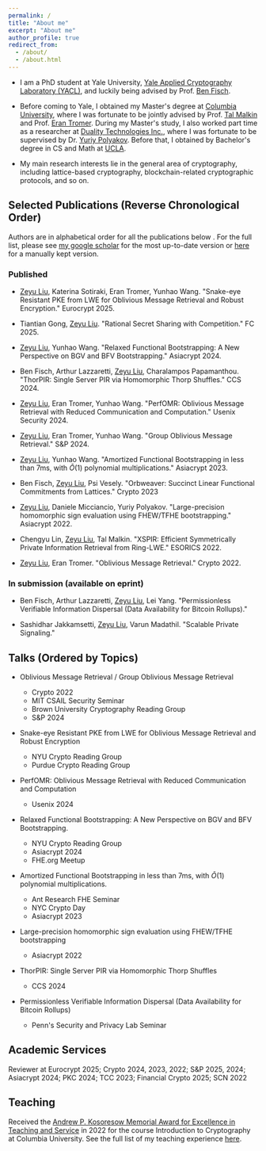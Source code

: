 ```yaml
---
permalink: /
title: "About me"
excerpt: "About me"
author_profile: true
redirect_from: 
  - /about/
  - /about.html
---
```


- I am a PhD student at Yale University, [Yale Applied Cryptography Laboratory (YACL)](http://yacl.cs.yale.edu/), and luckily being advised by Prof. [Ben Fisch](https://sites.google.com/site/benafisch).

- Before coming to Yale, I obtained my Master's degree at [Columbia University](https://www.columbia.edu/), where I was fortunate to be jointly advised by Prof. [Tal Malkin](http://www.cs.columbia.edu/~tal/) and Prof. [Eran Tromer](https://www.tau.ac.il/~tromer/). During my Master's study, I also worked part time as a researcher at [Duality Technologies Inc.](https://dualitytech.com/), where I was fortunate to be supervised by Dr. [Yuriy Polyakov](https://ypolyakov.gitlab.io/). Before that, I obtained by Bachelor's degree in CS and Math at [UCLA](https://www.ucla.edu/).

- My main research interests lie in the general area of cryptography, including lattice-based cryptography, blockchain-related cryptographic protocols, and so on.

## Selected Publications (Reverse Chronological Order)
Authors are in alphabetical order for all the publications below . For the full list, please see [my google scholar](https://scholar.google.com/citations?user=hb3VtFUAAAAJ) for the most up-to-date version or [here](https://zeyuthomasliu.github.io/publications/) for a manually kept version.

### Published

- <u>Zeyu Liu</u>, Katerina Sotiraki, Eran Tromer, Yunhao Wang. "Snake-eye Resistant PKE from LWE for Oblivious Message Retrieval and Robust Encryption." Eurocrypt 2025.

- Tiantian Gong, <u>Zeyu Liu</u>. "Rational Secret Sharing with Competition." FC 2025.

- <u>Zeyu Liu</u>, Yunhao Wang. "Relaxed Functional Bootstrapping: A New Perspective on BGV and BFV Bootstrapping." Asiacrypt 2024.

- Ben Fisch, Arthur Lazzaretti, <u>Zeyu Liu</u>, Charalampos Papamanthou. "ThorPIR: Single Server PIR via Homomorphic Thorp Shuffles." CCS 2024.

- <u>Zeyu Liu</u>, Eran Tromer, Yunhao Wang. "PerfOMR: Oblivious Message Retrieval with Reduced Communication and Computation." Usenix Security 2024.

- <u>Zeyu Liu</u>, Eran Tromer, Yunhao Wang. "Group Oblivious Message Retrieval." S&P 2024.

- <u>Zeyu Liu</u>, Yunhao Wang. "Amortized Functional Bootstrapping in less than 7ms, with  $\tilde{O}(1)$ polynomial multiplications." Asiacrypt 2023.

- Ben Fisch, <u>Zeyu Liu</u>, Psi Vesely. "Orbweaver: Succinct Linear Functional Commitments from Lattices." Crypto 2023

- <u>Zeyu Liu</u>, Daniele Micciancio, Yuriy Polyakov. "Large-precision homomorphic sign evaluation using FHEW/TFHE bootstrapping." Asiacrypt 2022.

- Chengyu Lin, <u>Zeyu Liu</u>, Tal Malkin. "XSPIR: Efficient Symmetrically Private Information Retrieval from Ring-LWE." ESORICS 2022.

- <u>Zeyu Liu</u>, Eran Tromer. "Oblivious Message Retrieval." Crypto 2022. 

### In submission (available on eprint)

- Ben Fisch, Arthur Lazzaretti, <u>Zeyu Liu</u>, Lei Yang. "Permissionless Verifiable Information Dispersal (Data Availability for Bitcoin Rollups)."

- Sashidhar Jakkamsetti, <u>Zeyu Liu</u>, Varun Madathil. "Scalable Private Signaling."

## Talks (Ordered by Topics)

- Oblivious Message Retrieval / Group Oblivious Message Retrieval
  - Crypto 2022
  - MIT CSAIL Security Seminar
  - Brown University Cryptography Reading Group
  - S&P 2024

- Snake-eye Resistant PKE from LWE for Oblivious Message Retrieval and Robust Encryption
  - NYU Crypto Reading Group
  - Purdue Crypto Reading Group

- PerfOMR: Oblivious Message Retrieval with Reduced Communication and Computation
  - Usenix 2024

- Relaxed Functional Bootstrapping: A New Perspective on BGV and BFV Bootstrapping.
  - NYU Crypto Reading Group
  - Asiacrypt 2024
  - FHE.org Meetup

- Amortized Functional Bootstrapping in less than 7ms, with  $\tilde{O}(1)$ polynomial multiplications.
  - Ant Research FHE Seminar
  - NYC Crypto Day
  - Asiacrypt 2023

- Large-precision homomorphic sign evaluation using FHEW/TFHE bootstrapping
  - Asiacrypt 2022

- ThorPIR: Single Server PIR via Homomorphic Thorp Shuffles
  - CCS 2024

- Permissionless Verifiable Information Dispersal (Data Availability for Bitcoin Rollups)
  - Penn's Security and Privacy Lab Seminar

## Academic Services
Reviewer at Eurocrypt 2025; Crypto 2024, 2023, 2022; S&P 2025, 2024; Asiacrypt 2024; PKC 2024; TCC 2023; Financial Crypto 2025; SCN 2022

## Teaching
Received the [Andrew P. Kosoresow Memorial Award for Excellence in Teaching and Service](https://www.cs.columbia.edu/2017/top-students-in-computer-science-receive-awards/) in 2022 for the course Introduction to Cryptography at Columbia University.
See the full list of my teaching experience [here](https://zeyuthomasliu.github.io/teaching/).